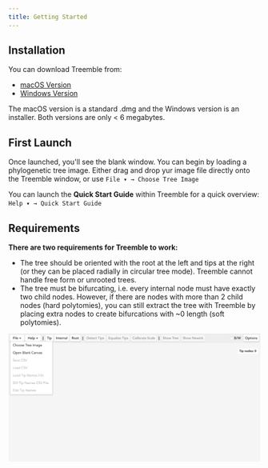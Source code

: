 ```yaml
---
title: Getting Started
---
```


## Installation

You can download Treemble from:

- [macOS Version](https://github.com/John-Allard/treemble/releases/latest/download/Treemble-macOS.dmg)
- [Windows Version](https://github.com/John-Allard/treemble/releases/latest/download/Treemble-Windows.exe)

The macOS version is a standard .dmg and the Windows version is an installer.  Both versions are only < 6 megabytes. 

## First Launch

Once launched, you'll see the blank window. You can begin by loading a phylogenetic tree image. Either drag and drop yur image file directly onto the Treemble window, or use `File ▾ → Choose Tree Image` 

You can launch the **Quick Start Guide** within Treemble for a quick overview: `Help ▾ → Quick Start Guide` 

## Requirements

**There are two requirements for Treemble to work:**
* The tree should be oriented with the root at the left and tips at the right (or they can be placed radially in circular tree mode). Treemble cannot handle free form or unrooted trees.
* The tree must be bifurcating, i.e. every internal node must have exactly two child nodes. However, if there are nodes with more than 2 child nodes (hard polytomies), you can still extract the tree with Treemble by placing extra nodes to create bifurcations with ~0 length (soft polytomies).

![UI overview](/img/Docs/blank_treemble_with_file_menu_open.png)



